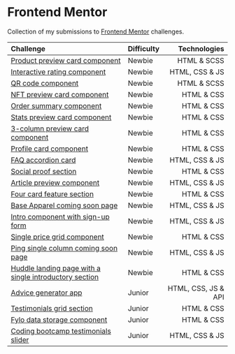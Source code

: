 # Frontend Mentor

Collection of my submissions to [Frontend Mentor](https://www.frontendmentor.io/home) challenges.

Challenge | Difficulty | Technologies
:-- | - | --:
[Product preview card component](https://github.com/kisuquinho/frontend-mentor-challenges/tree/master/product-preview-card-component-main) | Newbie | HTML & SCSS
[Interactive rating component](https://github.com/kisuquinho/frontend-mentor-challenges/tree/master/interactive-rating-component-main) | Newbie | HTML, CSS & JS
[QR code component](https://github.com/kisuquinho/frontend-mentor-challenges/tree/master/qr-code-component-main) | Newbie | HTML & SCSS
[NFT preview card component](https://github.com/kisuquinho/frontend-mentor-challenges/tree/master/nft-preview-card-component-main) | Newbie | HTML & CSS
[Order summary component](https://github.com/kisuquinho/frontend-mentor-challenges/tree/master/order-summary-component-main) | Newbie | HTML & CSS
[Stats preview card component](https://github.com/kisuquinho/frontend-mentor-challenges/tree/master/stats-preview-card-component-main) | Newbie | HTML & CSS
[3-column preview card component](https://github.com/kisuquinho/frontend-mentor-challenges/tree/master/3-column-preview-card-component-main) | Newbie | HTML & CSS
[Profile card component](https://github.com/kisuquinho/frontend-mentor-challenges/tree/master/profile-card-component-main) | Newbie | HTML & CSS
[FAQ accordion card](https://github.com/kisuquinho/frontend-mentor-challenges/tree/master/faq-accordion-card-main) | Newbie | HTML, CSS & JS
[Social proof section](https://github.com/kisuquinho/frontend-mentor-challenges/tree/master/social-proof-section-master) | Newbie | HTML & CSS
[Article preview component](https://github.com/kisuquinho/frontend-mentor-challenges/tree/master/article-preview-component-master) | Newbie | HTML, CSS & JS
[Four card feature section](https://github.com/kisuquinho/frontend-mentor-challenges/tree/master/four-card-feature-section-master) | Newbie | HTML & CSS
[Base Apparel coming soon page](https://github.com/kisuquinho/frontend-mentor-challenges/tree/master/base-apparel-coming-soon-page-master) | Newbie | HTML, CSS & JS
[Intro component with sign-up form](https://github.com/kisuquinho/frontend-mentor-challenges/tree/master/intro-component-with-signup-form-master) | Newbie | HTML, CSS & JS
[Single price grid component](https://github.com/kisuquinho/frontend-mentor-challenges/tree/master/single-price-grid-component-master) | Newbie | HTML & CSS
[Ping single column coming soon page](https://github.com/kisuquinho/frontend-mentor-challenges/tree/master/ping-coming-soon-page-master) | Newbie | HTML, CSS & JS
[Huddle landing page with a single introductory section](https://github.com/kisuquinho/frontend-mentor-challenges/tree/master/huddle-landing-page-with-single-introductory-section-master) | Newbie | HTML & CSS
[Advice generator app](https://github.com/kisuquinho/frontend-mentor-challenges/tree/master/advice-generator-app-main) | Junior | HTML, CSS, JS & API
[Testimonials grid section](https://github.com/kisuquinho/frontend-mentor-challenges/tree/master/testimonials-grid-section-main) | Junior | HTML & CSS
[Fylo data storage component](https://github.com/kisuquinho/frontend-mentor-challenges/tree/master/fylo-data-storage-main) | Junior | HTML & CSS
[Coding bootcamp testimonials slider](https://github.com/kisuquinho/frontend-mentor-challenges/tree/master/coding-bootcamp-testimonials-slider-master) | Junior | HTML, CSS & JS
